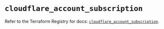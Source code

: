 # `cloudflare_account_subscription`

Refer to the Terraform Registry for docs: [`cloudflare_account_subscription`](https://registry.terraform.io/providers/cloudflare/cloudflare/5.7.1/docs/resources/account_subscription).
